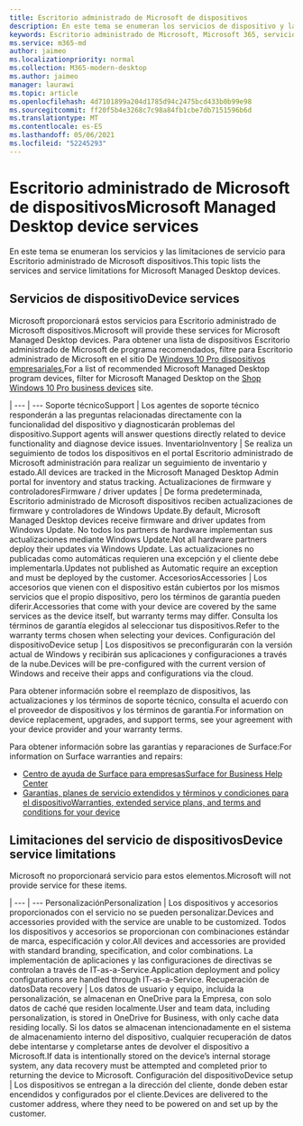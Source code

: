 ```yaml
---
title: Escritorio administrado de Microsoft de dispositivos
description: En este tema se enumeran los servicios de dispositivo y la limitación de Escritorio administrado de Microsoft.
keywords: Escritorio administrado de Microsoft, Microsoft 365, servicio, documentación
ms.service: m365-md
author: jaimeo
ms.localizationpriority: normal
ms.collection: M365-modern-desktop
ms.author: jaimeo
manager: laurawi
ms.topic: article
ms.openlocfilehash: 4d7101899a204d1785d94c2475bcd433b0b99e98
ms.sourcegitcommit: ff20f5b4e3268c7c98a84fb1cbe7db7151596b6d
ms.translationtype: MT
ms.contentlocale: es-ES
ms.lasthandoff: 05/06/2021
ms.locfileid: "52245293"
---
```

# <a name="microsoft-managed-desktop-device-services"></a><span data-ttu-id="36aaf-104">Escritorio administrado de Microsoft de dispositivos</span><span class="sxs-lookup"><span data-stu-id="36aaf-104">Microsoft Managed Desktop device services</span></span>

<span data-ttu-id="36aaf-105">En este tema se enumeran los servicios y las limitaciones de servicio para Escritorio administrado de Microsoft dispositivos.</span><span class="sxs-lookup"><span data-stu-id="36aaf-105">This topic lists the services and service limitations for Microsoft Managed Desktop devices.</span></span>

## <a name="device-services"></a><span data-ttu-id="36aaf-106">Servicios de dispositivo</span><span class="sxs-lookup"><span data-stu-id="36aaf-106">Device services</span></span>

<span data-ttu-id="36aaf-107">Microsoft proporcionará estos servicios para Escritorio administrado de Microsoft dispositivos.</span><span class="sxs-lookup"><span data-stu-id="36aaf-107">Microsoft will provide these services for Microsoft Managed Desktop devices.</span></span> <span data-ttu-id="36aaf-108">Para obtener una lista de dispositivos Escritorio administrado de Microsoft de programa recomendados, filtre para Escritorio administrado de Microsoft en el sitio De [Windows 10 Pro dispositivos empresariales.](https://www.microsoft.com/windowsforbusiness/view-all-devices)</span><span class="sxs-lookup"><span data-stu-id="36aaf-108">For a list of recommended Microsoft Managed Desktop program devices, filter for Microsoft Managed Desktop on the [Shop Windows 10 Pro business devices](https://www.microsoft.com/windowsforbusiness/view-all-devices) site.</span></span>

 | 
 --- | ---
<span data-ttu-id="36aaf-109">Soporte técnico</span><span class="sxs-lookup"><span data-stu-id="36aaf-109">Support</span></span> | <span data-ttu-id="36aaf-110">Los agentes de soporte técnico responderán a las preguntas relacionadas directamente con la funcionalidad del dispositivo y diagnosticarán problemas del dispositivo.</span><span class="sxs-lookup"><span data-stu-id="36aaf-110">Support agents will answer questions directly related to device functionality and diagnose device issues.</span></span>
<span data-ttu-id="36aaf-111">Inventario</span><span class="sxs-lookup"><span data-stu-id="36aaf-111">Inventory</span></span> | <span data-ttu-id="36aaf-112">Se realiza un seguimiento de todos los dispositivos en el portal Escritorio administrado de Microsoft administración para realizar un seguimiento de inventario y estado.</span><span class="sxs-lookup"><span data-stu-id="36aaf-112">All devices are tracked in the Microsoft Managed Desktop Admin portal for inventory and status tracking.</span></span>
<span data-ttu-id="36aaf-113">Actualizaciones de firmware y controladores</span><span class="sxs-lookup"><span data-stu-id="36aaf-113">Firmware / driver updates</span></span> | <span data-ttu-id="36aaf-114">De forma predeterminada, Escritorio administrado de Microsoft dispositivos reciben actualizaciones de firmware y controladores de Windows Update.</span><span class="sxs-lookup"><span data-stu-id="36aaf-114">By default, Microsoft Managed Desktop devices receive firmware and driver updates from Windows Update.</span></span> <span data-ttu-id="36aaf-115">No todos los partners de hardware implementan sus actualizaciones mediante Windows Update.</span><span class="sxs-lookup"><span data-stu-id="36aaf-115">Not all hardware partners deploy their updates via Windows Update.</span></span> <span data-ttu-id="36aaf-116">Las actualizaciones no publicadas como automáticas requieren una excepción y el cliente debe implementarla.</span><span class="sxs-lookup"><span data-stu-id="36aaf-116">Updates not published as Automatic require an exception and must be deployed by the customer.</span></span>
<span data-ttu-id="36aaf-117">Accesorios</span><span class="sxs-lookup"><span data-stu-id="36aaf-117">Accessories</span></span> | <span data-ttu-id="36aaf-118">Los accesorios que vienen con el dispositivo están cubiertos por los mismos servicios que el propio dispositivo, pero los términos de garantía pueden diferir.</span><span class="sxs-lookup"><span data-stu-id="36aaf-118">Accessories that come with your device are covered by the same services as the device itself, but warranty terms may differ.</span></span> <span data-ttu-id="36aaf-119">Consulta los términos de garantía elegidos al seleccionar tus dispositivos.</span><span class="sxs-lookup"><span data-stu-id="36aaf-119">Refer to the warranty terms chosen when selecting your devices.</span></span> 
<span data-ttu-id="36aaf-120">Configuración del dispositivo</span><span class="sxs-lookup"><span data-stu-id="36aaf-120">Device setup</span></span>    | <span data-ttu-id="36aaf-121">Los dispositivos se preconfigurarán con la versión actual de Windows y recibirán sus aplicaciones y configuraciones a través de la nube.</span><span class="sxs-lookup"><span data-stu-id="36aaf-121">Devices will be pre-configured with the current version of Windows and receive their apps and configurations via the cloud.</span></span> 

<span data-ttu-id="36aaf-122">Para obtener información sobre el reemplazo de dispositivos, las actualizaciones y los términos de soporte técnico, consulta el acuerdo con el proveedor de dispositivos y los términos de garantía.</span><span class="sxs-lookup"><span data-stu-id="36aaf-122">For information on device replacement, upgrades, and support terms, see your agreement with your device provider and your warranty terms.</span></span>

<span data-ttu-id="36aaf-123">Para obtener información sobre las garantías y reparaciones de Surface:</span><span class="sxs-lookup"><span data-stu-id="36aaf-123">For information on Surface warranties and repairs:</span></span>
- [<span data-ttu-id="36aaf-124">Centro de ayuda de Surface para empresas</span><span class="sxs-lookup"><span data-stu-id="36aaf-124">Surface for Business Help Center</span></span>](https://support.microsoft.com/hub/4339296/surface-for-business-help)
- [<span data-ttu-id="36aaf-125">Garantías, planes de servicio extendidos y términos y condiciones para el dispositivo</span><span class="sxs-lookup"><span data-stu-id="36aaf-125">Warranties, extended service plans, and terms and conditions for your device</span></span>](https://support.microsoft.com/help/4040687/info-about-warranties-extended-service-plans-and-terms-conditions)


## <a name="device-service-limitations"></a><span data-ttu-id="36aaf-126">Limitaciones del servicio de dispositivos</span><span class="sxs-lookup"><span data-stu-id="36aaf-126">Device service limitations</span></span>

<span data-ttu-id="36aaf-127">Microsoft no proporcionará servicio para estos elementos.</span><span class="sxs-lookup"><span data-stu-id="36aaf-127">Microsoft will not provide service for these items.</span></span>

 | 
 --- | ---
<span data-ttu-id="36aaf-128">Personalización</span><span class="sxs-lookup"><span data-stu-id="36aaf-128">Personalization</span></span> | <span data-ttu-id="36aaf-129">Los dispositivos y accesorios proporcionados con el servicio no se pueden personalizar.</span><span class="sxs-lookup"><span data-stu-id="36aaf-129">Devices and accessories provided with the service are unable to be customized.</span></span> <span data-ttu-id="36aaf-130">Todos los dispositivos y accesorios se proporcionan con combinaciones estándar de marca, especificación y color.</span><span class="sxs-lookup"><span data-stu-id="36aaf-130">All devices and accessories are provided with standard branding, specification, and color combinations.</span></span> <span data-ttu-id="36aaf-131">La implementación de aplicaciones y las configuraciones de directivas se controlan a través de IT-as-a-Service.</span><span class="sxs-lookup"><span data-stu-id="36aaf-131">Application deployment and policy configurations are handled through IT-as-a-Service.</span></span>
<span data-ttu-id="36aaf-132">Recuperación de datos</span><span class="sxs-lookup"><span data-stu-id="36aaf-132">Data recovery</span></span> | <span data-ttu-id="36aaf-133">Los datos de usuario y equipo, incluida la personalización, se almacenan en OneDrive para la Empresa, con solo datos de caché que residen localmente.</span><span class="sxs-lookup"><span data-stu-id="36aaf-133">User and team data, including personalization, is stored in OneDrive for Business, with only cache data residing locally.</span></span> <span data-ttu-id="36aaf-134">Si los datos se almacenan intencionadamente en el sistema de almacenamiento interno del dispositivo, cualquier recuperación de datos debe intentarse y completarse antes de devolver el dispositivo a Microsoft.</span><span class="sxs-lookup"><span data-stu-id="36aaf-134">If data is intentionally stored on the device’s internal storage system, any data recovery must be attempted and completed prior to returning the device to Microsoft.</span></span>
<span data-ttu-id="36aaf-135">Configuración del dispositivo</span><span class="sxs-lookup"><span data-stu-id="36aaf-135">Device setup</span></span> | <span data-ttu-id="36aaf-136">Los dispositivos se entregan a la dirección del cliente, donde deben estar encendidos y configurados por el cliente.</span><span class="sxs-lookup"><span data-stu-id="36aaf-136">Devices are delivered to the customer address, where they need to be powered on and set up by the customer.</span></span>
